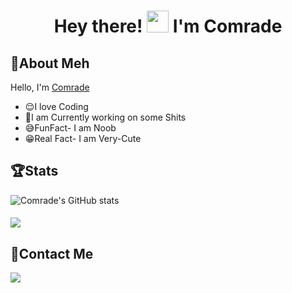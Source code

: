 <h1 align="center"> Hey there! <img src="https://raw.githubusercontent.com/MartinHeinz/MartinHeinz/master/wave.gif" width="35px"> I'm Comrade </h1>

## 🤘About Meh
   
  Hello, I'm [Comrade](https://github.com/ComradeDear)
- 😌I love Coding
- 🤧I am Currently working on some Shits
- 😅FunFact- I am Noob
- 😁Real Fact- I am Very-Cute 

## 🏆Stats
 ![Comrade's GitHub stats](https://github-readme-stats.vercel.app/api?username=comradedear&show_icons=true&theme=tokyonight)
<h4 align="left"><img src="https://komarev.com/ghpvc/?username=ComradeDear&style=flat-square&color=39FF14"></h4>

## 📱Contact Me
<a href="https://t.me/xD_Comrade"><img src="https://img.shields.io/badge/Telegram-2CA5E0?style=for-the-badge&logo=telegram&logoColor=white"></a>
